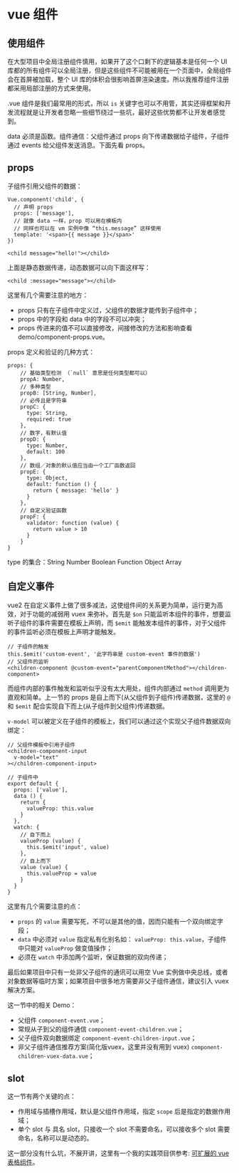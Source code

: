 # vue 组件

## 使用组件

在大型项目中全局注册组件慎用，如果开了这个口剩下的逻辑基本是任何一个 UI 库都的所有组件可以全局注册，但是这些组件不可能被用在一个页面中，全局组件会在首屏被加载，整个 UI 库的体积会很影响首屏渲染速度。所以我推荐组件注册都采用局部注册的方式来使用。

.vue 组件是我们最常用的形式，所以 `is` 关键字也可以不用管，其实还得框架和开发流程就是让开发者忽略一些细节绕过一些坑，最好这些优势都不让开发者感觉到。

data 必须是函数。组件通信：父组件通过 props 向下传递数据给子组件，子组件通过 events 给父组件发送消息。下面先看 props。

## props

子组件引用父组件的数据：

    Vue.component('child', {
      // 声明 props
      props: ['message'],
      // 就像 data 一样，prop 可以用在模板内
      // 同样也可以在 vm 实例中像 “this.message” 这样使用
      template: '<span>{{ message }}</span>'
    })
    
    <child message="hello!"></child>

上面是静态数据传递，动态数据可以向下面这样写：

    <child :message="message"></child>

这里有几个需要注意的地方：

- props 只有在子组件中定义过，父组件的数据才能传到子组件中；
- props 中的字段和 data 中的字段不可以冲突；
- props 传进来的值不可以直接修改，间接修改的方法和影响查看 demo/component-props.vue。

props 定义和验证的几种方式：

    props: {
        // 基础类型检测 （`null` 意思是任何类型都可以）
        propA: Number,
        // 多种类型
        propB: [String, Number],
        // 必传且是字符串
        propC: {
          type: String,
          required: true
        },
        // 数字，有默认值
        propD: {
          type: Number,
          default: 100
        },
        // 数组／对象的默认值应当由一个工厂函数返回
        propE: {
          type: Object,
          default: function () {
            return { message: 'hello' }
          }
        },
        // 自定义验证函数
        propF: {
          validator: function (value) {
            return value > 10
          }
        }
    }

type 的集合：String Number Boolean Function Object Array

## 自定义事件

vue2 在自定义事件上做了很多减法，这使组件间的关系更为简单，运行更为高效，对于功能的减弱用 vuex 来弥补。首先是 `$on` 只能监听本组件的事件，想要监听子组件的事件需要在模板上声明，而 `$emit` 能触发本组件的事件，对于父组件的事件监听必须在模板上声明才能触发。

    // 子组件的触发
    this.$emit('custom-event', '此字符串是 custom-event 事件的数据')
    // 父组件的监听
    <children-component @custom-event="parentComponentMethod"></children-component>

而组件内部的事件触发和监听似乎没有太大用处，组件内部通过 `method` 调用更为直观和简单。上一节的 props 是自上而下(从父组件到子组件)传递数据，这里的 `@` 和 `$emit` 配合实现自下而上(从子组件到父组件)传递数据。

`v-model` 可以被定义在子组件的模板上，我们可以通过这个实现父子组件数据双向绑定：

    // 父组件模板中引用子组件
    <children-component-input
      v-model="text"
    ></children-component-input>

    // 子组件中
    export default {
      props: ['value'],
      data () {
        return {
          valueProp: this.value
        }
      },
      watch: {
        // 自下而上
        valueProp (value) {
          this.$emit('input', value)
        },
        // 自上而下
        value (value) {
          this.valueProp = value
        }
      }
    }

这里有几个需要注意的点：

- `props` 的 `value` 需要写死，不可以是其他的值，因而只能有一个双向绑定字段；
- `data` 中必须对 `value` 指定私有化别名如： `valueProp: this.value`，子组件中只能对 `valueProp` 做变值操作；
- 必须在 `watch` 中添加两个监听，保证数据的双向传递；

最后如果项目中只有一处非父子组件的通讯可以用空 Vue 实例做中央总线，或者对象数据等临时方案；如果项目中很多地方需要非父子组件通信，建议引入 vuex 解决方案。

这一节中的相关 Demo：

- 父组件 `component-event.vue`；
- 常规从子到父的组件通信 `component-event-children.vue`；
- 父子组件双向数据绑定 `component-event-children-input.vue`；
- 非父子组件通信推荐方案(简化版vuex，这里并没有用到 vuex) `component-children-vuex-data.vue`；

## slot

这一节有两个关键的点：

- 作用域与插槽作用域，默认是父组件作用域，指定 `scope` 后是指定的数据作用域；
- 单个 slot 与 具名 slot，只接收一个 slot 不需要命名，可以接收多个 slot 需要命名，名称可以是动态的。

这一部分没有什么坑，不展开讲，这里有一个我的实践项目供参考: [可扩展的 vue 表格组件](https://github.com/longze/vue-scalable-table)。

## 

